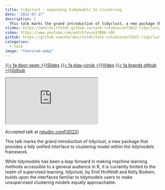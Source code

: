 ```yaml
---
title: tidyclust - expanding tidymodels to clustering
date: "2022-07-27"
description: |
  This talk marks the grand introduction of tidyclust, a new package that provides a tidy unified interface to clustering model within the tidymodels framework.
slides: https://emilhvitfeldt.github.io/talk-rstudioconf2022-tidyclust/#/section
video: https://www.youtube.com/watch?v=vsXJBO6-nQk
github: https://github.com/EmilHvitfeldt/talk-rstudioconf2022-tidyclust
categories:
  - talk
image: "featured.webp"
---
```






<a href="https://emilhvitfeldt.github.io/talk-rstudioconf2022-tidyclust/#/section" class="listing-slides btn-links">{{< fa door-open >}}Slides<a>
<a href="https://www.youtube.com/watch?v=vsXJBO6-nQk" class="listing-video btn-links">{{< fa play-circle >}}Video<a>
<a href="https://github.com/EmilHvitfeldt/talk-rstudioconf2022-tidyclust" class="listing-github btn-links">{{< fa brands github >}}Github<a>
      
<iframe class="slide-deck" src="https://emilhvitfeldt.github.io/talk-rstudioconf2022-tidyclust/#/section"></iframe>

Accepted talk at [rstudio::conf(2022)](https://www.rstudio.com/conference/)

This talk marks the grand introduction of tidyclust, a new package that provides a tidy unified interface to clustering model within the tidymodels framework.

While tidymodels has been a leap forward in making machine learning methods accessible to a general audience in R, it is currently limited to the realm of supervised learning. tidyclust, by Emil Hvitfeldt and Kelly Bodwin, builds upon the interfaces familiar to tidymodels users to make unsupervised clustering models equally approachable.
